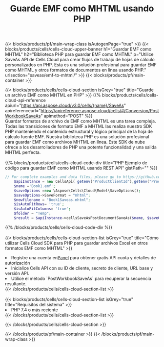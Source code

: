 ﻿---
title:  Guarde EMF como MHTML usando PHP
description:  Utilizando Aspose.Cells Cloud SDK para PHP para guardar el archivo de formato EMF como archivo de formato MHTML.
---
{{< blocks/products/pf/main-wrap-class isAutogenPage="true" >}}
{{< blocks/products/cells/cells-cloud-upper-banner h1="Guardar EMF como MHTML" h2="Biblioteca PHP para guardar EMF como MHTML" p="Utilice SaveAs API de Cells Cloud para crear flujos de trabajo de hojas de cálculo personalizados en PHP. Esta es una solución profesional para guardar EMF como MHTML y otros formatos de documentos en línea usando PHP." urlsection="saveas/emf-to-mhtml/" >}}
{{< blocks/products/pf/main-container >}}

{{< blocks/products/cells/cells-cloud-section isGrey="true" title="Guarde un archivo EMF como MHTML en PHP" >}}
{{% blocks/products/cells/cells-cloud-api-reference apiurl="https://api.aspose.cloud/v3.0/cells/{name}/SaveAs" apireferenceurl="https://apireference.aspose.cloud/cells/#/Conversion/PostWorkbookSaveAs" apimethod="POST" %}}
<br/>
Guardar formatos de archivo de EMF como MHTML es una tarea compleja. Todas las transiciones de formato EMF a MHTML las realiza nuestro SDK PHP manteniendo el contenido estructural y lógico principal de la hoja de cálculo fuente EMF. Nuestra biblioteca PHP es una solución profesional para guardar EMF como archivos MHTML en línea. Este SDK de nube ofrece a los desarrolladores de PHP una potente funcionalidad y una salida MHTML perfecta.
<br/>
<br/>
{{% blocks/products/cells/cells-cloud-code-div title="PHP Ejemplo de código para guardar EMF como MHTML usando REST API" gistPath="" %}}
  
```php
// For complete examples and data files, please go to https://github.com/aspose-cells-cloud/aspose-cells-cloud-php/
    $apiInstance = new CellsApi( getenv("ProductClientId"),getenv("ProductClientSecret") );
    $name ='Book1.emf';
    $saveOptions =new \Aspose\Cells\Cloud\Model\SaveOptions();
    $saveOptions->SaveFormat = "mhtml";
    $newfilename = "Book1Saveas.mhtml";
    $isAutoFitRows= 'true';
    $isAutoFitColumns= 'true';
    $folder = "Temp";
    $result = $apiInstance->cellsSaveAsPostDocumentSaveAs($name, $saveOptions, $newfilename,$isAutoFitRows, $isAutoFitColumns, $folder);
```
  
{{% /blocks/products/cells/cells-cloud-code-div %}}
<br/>
<br/>
{{< blocks/products/cells/cells-cloud-section-list isGrey="true" title="Cómo utilizar Cells Cloud SDK para PHP para guardar archivos Excel en otros formatos EMF como MHTML" >}}
<li> Registre una cuenta en<a href="https://dashboard.aspose.cloud/">Panel</a> para obtener gratis API cuota y detalles de autorización</li>
<li>Inicialice Cells API con su ID de cliente, secreto de cliente, URL base y versión API.</li>
<li>Utilice el método `PostWorkbookSaveAs` para recuperar la secuencia resultante.</li>
{{< /blocks/products/cells/cells-cloud-section-list >}}
<br/>
<br/>
{{< blocks/products/cells/cells-cloud-section-list isGrey="true" title="Requisitos del sistema" >}}
<li>PHP 7.4 o más reciente</li>
{{< /blocks/products/cells/cells-cloud-section-list >}}

{{< /blocks/products/cells/cells-cloud-section >}}

{{< /blocks/products/pf/main-container >}}
{{< /blocks/products/pf/main-wrap-class >}}
